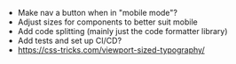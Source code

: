 - Make nav a button when in "mobile mode"?
- Adjust sizes for components to better suit mobile 
- Add code splitting (mainly just the code formatter library)
- Add tests and set up CI/CD?
- https://css-tricks.com/viewport-sized-typography/